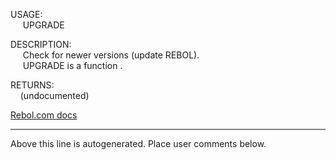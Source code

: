USAGE:  
&nbsp;&nbsp;&nbsp;&nbsp;&nbsp;UPGRADE&nbsp;&nbsp;  
  
DESCRIPTION:  
&nbsp;&nbsp;&nbsp;&nbsp;&nbsp;Check&nbsp;for&nbsp;newer&nbsp;versions&nbsp;(update&nbsp;REBOL).  
&nbsp;&nbsp;&nbsp;&nbsp;&nbsp;UPGRADE&nbsp;is&nbsp;a&nbsp;function&nbsp;.  
  
RETURNS:  
&nbsp;&nbsp;&nbsp;&nbsp;(undocumented)  

[Rebol.com docs](http://www.rebol.com/r3/docs/functions/upgrade.html)
___
Above this line is autogenerated. Place user comments below.